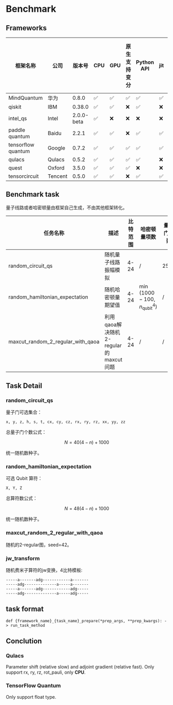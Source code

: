 # Benchmark

## Frameworks

|框架名称|公司|版本号|CPU|GPU|原生支持变分|Python API|jit|原生支持jw变换|Benchmark进度|
|-|-|-|-|-|-|-|-|-|-|
|MindQuantum|华为|0.8.0|✅|✅|✅|✅|✅|✅|✅|
|qiskit|IBM|0.38.0|✅|✅|❌|✅|❌|❌||
|intel_qs|Intel|2.0.0-beta|✅|❌|❌|❌|❌|❌|✅|
|paddle quantum|Baidu|2.2.1|✅|✅|❌|✅|✅|❌|✅|
|tensorflow quantum|Google|0.7.2|✅|✅|✅|✅|✅|❌|✅|
|qulacs|Qulacs|0.5.2|✅|✅|✅|✅|❌|❌|✅|
|quest|Oxford|3.5.0|✅|✅|✅|❌|❌|❌|✅|
|tensorcircuit|Tencent|0.5.0|✅|✅|❌|✅|✅|❌|✅|

## Benchmark task

量子线路或者哈密顿量由框架自己生成，不由其他框架转化。

|任务名称|描述|比特范围|哈密顿量项数|量子门个数|OMP|Layer|
|-|-|-|-|-|-|-|
|random_circuit_qs|随机量子线路振幅模拟|4-24|/|25*n|1-8|/|
|random_hamiltonian_expectation|随机哈密顿量期望值|4-24|$\min(1000-100, n_\text{qubit}^4)$|/|1-8|/|
|maxcut_random_2_regular_with_qaoa|利用qaoa解决随机2-regular的maxcut问题|4-24|/|/|1-8|1|

## Task Detail

### random_circuit_qs

量子门可选集合：

```text
x, y, z, h, s, t, cx, cy, cz, rx, ry, rz, xx, yy, zz
```

总量子门个数公式：

$$N = 40(4-n) + 1000$$

统一随机数种子。

### random_hamiltonian_expectation

可选 Qubit 算符：

```text
X, Y, Z
```

总算符数公式：

$$N = 48(4-n) + 1000$$

统一随机数种子。

### maxcut_random_2_regular_with_qaoa

随机的2-regular图，seed=42。


### jw_transform

随机费米子算符的jw变换，4比特模板:

```text
-----a-------adg------------a-------
-----adg--------------a-----a-------
-----a-------adg------------adg-----
-----adg--------------a-----adg-----
```

## task format

```text
def {framework_name}_{task_name}_prepare(*prep_args, **prep_kwargs): -> run_task_method
```

## Conclution

### Qulacs

Parameter shift (relative slow) and adjoint gradient (relative fast).
Only support rx, ry, rz, rot_pauli, only **CPU**.

### TensorFlow Quantum

Only support float type.
